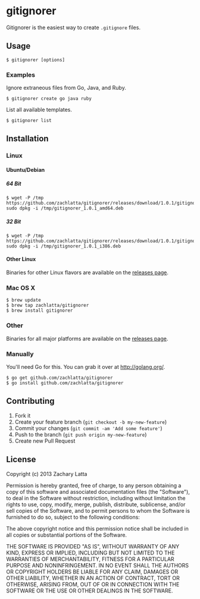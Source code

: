 # gitignorer

Gitignorer is the easiest way to create `.gitignore` files.

## Usage

    $ gitignorer [options]

### Examples

Ignore extraneous files from Go, Java, and Ruby.

    $ gitignorer create go java ruby

List all available templates.

    $ gitignorer list

## Installation

### Linux

#### Ubuntu/Debian

##### 64 Bit

    $ wget -P /tmp https://github.com/zachlatta/gitignorer/releases/download/1.0.1/gitignorer_1.0.1_amd64.deb; sudo dpkg -i /tmp/gitignorer_1.0.1_amd64.deb

##### 32 Bit

    $ wget -P /tmp https://github.com/zachlatta/gitignorer/releases/download/1.0.1/gitignorer_1.0.1_i386.deb; sudo dpkg -i /tmp/gitignorer_1.0.1_i386.deb

#### Other Linux

Binaries for other Linux flavors are available on the
[releases page](https://github.com/zachlatta/gitignorer/releases).

### Mac OS X

    $ brew update
    $ brew tap zachlatta/gitignorer
    $ brew install gitignorer

### Other

Binaries for all major platforms are available on the
[releases page](https://github.com/zachlatta/gitignorer/releases).

### Manually

You'll need Go for this. You can grab it over at http://golang.org/.

    $ go get github.com/zachlatta/gitignorer
    $ go install github.com/zachlatta/gitignorer

## Contributing

1. Fork it
2. Create your feature branch (`git checkout -b my-new-feature`)
3. Commit your changes (`git commit -am 'Add some feature'`)
4. Push to the branch (`git push origin my-new-feature`)
5. Create new Pull Request

## License

Copyright (c) 2013 Zachary Latta

Permission is hereby granted, free of charge, to any person obtaining a copy of
this software and associated documentation files (the "Software"), to deal in
the Software without restriction, including without limitation the rights to
use, copy, modify, merge, publish, distribute, sublicense, and/or sell copies
of the Software, and to permit persons to whom the Software is furnished to do
so, subject to the following conditions:

The above copyright notice and this permission notice shall be included in all
copies or substantial portions of the Software.

THE SOFTWARE IS PROVIDED "AS IS", WITHOUT WARRANTY OF ANY KIND, EXPRESS OR
IMPLIED, INCLUDING BUT NOT LIMITED TO THE WARRANTIES OF MERCHANTABILITY,
FITNESS FOR A PARTICULAR PURPOSE AND NONINFRINGEMENT. IN NO EVENT SHALL THE
AUTHORS OR COPYRIGHT HOLDERS BE LIABLE FOR ANY CLAIM, DAMAGES OR OTHER
LIABILITY, WHETHER IN AN ACTION OF CONTRACT, TORT OR OTHERWISE, ARISING FROM,
OUT OF OR IN CONNECTION WITH THE SOFTWARE OR THE USE OR OTHER DEALINGS IN THE
SOFTWARE.
